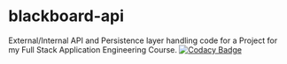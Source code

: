 # blackboard-api
External/Internal API and Persistence layer handling code for a Project for my Full Stack Application Engineering Course. 
[![Codacy Badge](https://api.codacy.com/project/badge/grade/6981e38f9d324a09b6b39c4fe4712f84)](https://www.codacy.com/app/CleanCodingDevelopers/blackboard-api)
